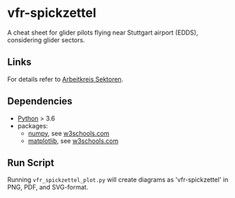 # vfr-spickzettel
A cheat sheet for glider pilots flying near Stuttgart airport (EDDS), considering glider sectors.

## Links

For details refer to [Arbeitkreis Sektoren](https://www.bwlv.de/verband-service/ak-sektoren).

## Dependencies

* [Python](https://www.python.org/) > 3.6
* packages:
  * [numpy](https://numpy.org/), see [w3schools.com](https://www.w3schools.com/python/numpy/default.asp)
  * [matplotlib](https://matplotlib.org), see [w3schools.com](https://www.w3schools.com/python/matplotlib_intro.asp)


## Run Script

Running `vfr_spickzettel_plot.py` will create diagrams as 'vfr-spickzettel' in PNG, PDF, and SVG-format.
